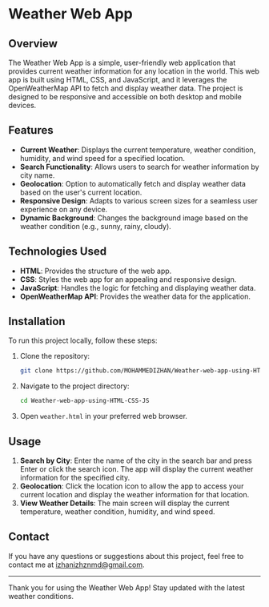 # Weather Web App

## Overview

The Weather Web App is a simple, user-friendly web application that provides current weather information for any location in the world. This web app is built using HTML, CSS, and JavaScript, and it leverages the OpenWeatherMap API to fetch and display weather data. The project is designed to be responsive and accessible on both desktop and mobile devices.

## Features

- **Current Weather**: Displays the current temperature, weather condition, humidity, and wind speed for a specified location.
- **Search Functionality**: Allows users to search for weather information by city name.
- **Geolocation**: Option to automatically fetch and display weather data based on the user's current location.
- **Responsive Design**: Adapts to various screen sizes for a seamless user experience on any device.
- **Dynamic Background**: Changes the background image based on the weather condition (e.g., sunny, rainy, cloudy).

## Technologies Used

- **HTML**: Provides the structure of the web app.
- **CSS**: Styles the web app for an appealing and responsive design.
- **JavaScript**: Handles the logic for fetching and displaying weather data.
- **OpenWeatherMap API**: Provides the weather data for the application.

## Installation

To run this project locally, follow these steps:

1. Clone the repository:
    ```bash
    git clone https://github.com/MOHAMMEDIZHAN/Weather-web-app-using-HTML-CSS-and-JS.git
    ```
2. Navigate to the project directory:
    ```bash
    cd Weather-web-app-using-HTML-CSS-JS
    ```
3. Open `weather.html` in your preferred web browser.

## Usage

1. **Search by City**: Enter the name of the city in the search bar and press Enter or click the search icon. The app will display the current weather information for the specified city.
2. **Geolocation**: Click the location icon to allow the app to access your current location and display the weather information for that location.
3. **View Weather Details**: The main screen will display the current temperature, weather condition, humidity, and wind speed.

## Contact

If you have any questions or suggestions about this project, feel free to contact me at [izhanizhznmd@gmail.com](mailto:izhanizhznmd@gmail.com).

---

Thank you for using the Weather Web App! Stay updated with the latest weather conditions.
